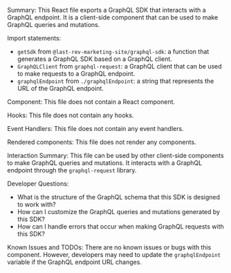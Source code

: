 Summary:
This React file exports a GraphQL SDK that interacts with a GraphQL endpoint. It is a client-side component that can be used to make GraphQL queries and mutations.

Import statements:
- `getSdk` from `@last-rev-marketing-site/graphql-sdk`: a function that generates a GraphQL SDK based on a GraphQL client.
- `GraphQLClient` from `graphql-request`: a GraphQL client that can be used to make requests to a GraphQL endpoint.
- `graphqlEndpoint` from `./graphqlEndpoint`: a string that represents the URL of the GraphQL endpoint.

Component:
This file does not contain a React component.

Hooks:
This file does not contain any hooks.

Event Handlers:
This file does not contain any event handlers.

Rendered components:
This file does not render any components.

Interaction Summary:
This file can be used by other client-side components to make GraphQL queries and mutations. It interacts with a GraphQL endpoint through the `graphql-request` library.

Developer Questions:
- What is the structure of the GraphQL schema that this SDK is designed to work with?
- How can I customize the GraphQL queries and mutations generated by this SDK?
- How can I handle errors that occur when making GraphQL requests with this SDK?

Known Issues and TODOs:
There are no known issues or bugs with this component. However, developers may need to update the `graphqlEndpoint` variable if the GraphQL endpoint URL changes.